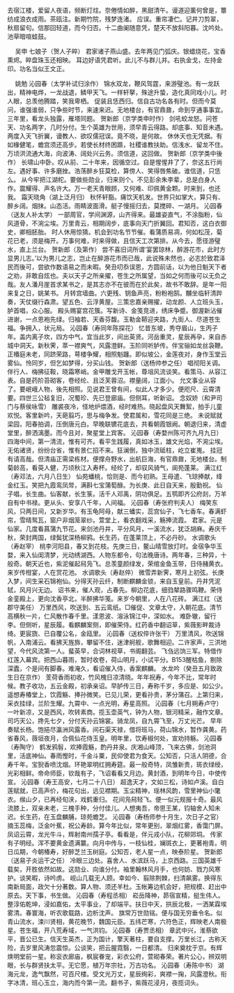 <!-- { "loadSidebar": true } -->
去宿江楼，爱留人夜语，频断灯炷。奈倦情如醉，黑甜清午。谩道迎薰何曾是，簟纺成浪衣成雨。茶瓯注。新期竹院，残梦连渚。 
应误。重帘凄伫。记井刀剪翠，秋扇留句。信那回轻道，而今归否。十二曲阑随意凭，楚天不放斜阳暮。沈吟处。池草暗喧蛙鼓。 

　
吴申
七娘子（贺人子晬）
君家诸子燕山盛。去年两见门弧庆。银蜡烧花，宝香熏烬。晬盘珠玉还相映。 
耳边好语凭君听。此儿不与群儿并。右执金戈，左持金印。功名当似王文正。 

　
姚勉
沁园春（太学补试归涂作）
锦水双龙，鞭风驾霆，来游璧池。有一龙跃出，精神电烨，一龙战退，鳞甲天飞。一样轩拏，殊途升蛰，造化真同戏小儿。时人眼，总羡他腾踏，笑我卑栖。 
促装且恁西归。信自古功名各有时。但而今莫问，谁强谁弱，只争些时节，来速来迟。无地楼台，有官鼎鼐，命到亨通事事宜。三年里，看龙头独露，雁塔同题。 
贺新郎（京学类申时作）
剑吼蛟龙怒。问苍天、功名两字，几时分付。生个英雄为世用，须早青云得路。却底事、知音未遇。两度入天飞折翼，谩教人、欲叹儒冠误。竟不晓，是何故。 
休休天也无凭据。有如椽健笔，蟾宫须还高步。若使长材终困踬，社稷谁教扶助。信浅水、留龙不住。万顷洪流通大海，向波涛、阔处兴云务。须信道，这回做。 
贺新郎（京学类中後作）
长啸山中卧。叹从前、二十年来，因循空过。自是惺惺井了了，奈这五行尚左。遇好事、许多磨挫。浩荡醉乡狂莫检，算傍人、笑得唇焦破。谁信道，只恁么。 
从今牢把江湖柁。要做些勋业，归来则个。不见彭余朱李辈，总是白身人作。震耀得、声名许大。万一老天青眼顾，又何难、印佩黄金颗。时来到，也还我。 
霜天晓角（湖上泛月归）
秋怀轩豁。痛饮天机发。世界只如掌大，算只有、醉乡阔。烟抹。山态活。雨睛波面滑。艇子慢摇归去，莫搅碎、一湖月。 
沁园春（送友人补太学）
一部周官，学间渊源，山齐得来。最雄姿直气，不涂脂粉，仙风道骨，不涴尘埃。万里青云，相期阔步，底事向天门折翼回。君知否，这白衣御史，卿相胚胎。 
时人休用惊猜。机会到功名节节催。看蒲质易凋，何如松茂，菊花已老，须是梅开。万事何难，时来得做，且信天工次第排。从今去，愿径游璧水，直上兰台。 
贺新郎（及第作）
尝不喜旧词所谓‘宴罢琼林，醉游花市，此时方显男儿志。’以为男儿之志，岂止在醉游花市而已哉，此说殊未然也，必志於致君泽民而後可，尝欲作数语易之而未暇。癸丑叨忝误恩，方圆前话，以为他日魁天下者之劝，非敢自炫也。夫以天子之所亲擢，苍生之所属望，当如之何而後可以无负之哉。友人潘月崖首求某书之，是其志亦不在彼而在於此矣，故书不敢辞。是年一阳来复之日，姚某书。 
月转宫墙曲。六更残、钥鱼声亮，粉粉袍鹄。黼坐临轩清跸奏，天仗缀行森肃。望五色、云浮黄屋。三策忠嘉亲赐擢，动龙颜、人立班头玉，胪首唱，众心服。 
殿头赐宴宫花簇。写新诗、金笺竞进，绣床争蹙。御渥新沾催进谢，一点恩袍先绿。归袖若、天香芬馥。玉勒金鞯迎夹路，九街人、尽道苍生福。争拥入，状元局。 
沁园春（寿同年陈探花）
忆昔东坡，秀夺眉山，生丙子年。盖内离子坎，四方中气，宜当此岁，间出英贤。河岳重灵，星辰再孕，来自赤城中洞天。新秋霁，萃一襟爽气，风露澄鲜。玉阶同听胪传。伴宝骊如龙丝袅鞭。正椿庭未老，同跻荣路，萼楼争耀，相照魁躔。即似坡公，金莲夜对，身作玉堂云雾仙。怜同岁，但乞如梦得，分买山钱。 
贺新郎（送杨帅参之任）
唱彻阳关调。伴行人、梅拂征鞍，晓霜寒峭。金甲雕戈开玉帐，尊俎风流谈笑。看策马、从容江表。自是药阶苔砌客，卷经纶、且泛芙蓉沼。襟量阔，江面小。 
允文事业从容了。要岷峨人物，後先相照。见说君王曾有间，似此人才多少。便咫尺、云霄清要。四世三公毡复旧，况蜀珍、先已登廊庙。但侧耳，听新诏。 
念奴娇（和尹司门与蔡侯咏雪）
雕裘夜冷，怪地炉煨酒，经时难热。晓起盘风天舞絮，拍手儿童欢悦。客里新吟，天葩翦巧，思与梅争发。使君属和，雪花同是三绝。 
未说赋就梁园，阳春拍调，压倒唐元白。早晚联镳花底去，共看朝霞银阙。朝退归来，清虚堂里，醉洒漓墨。而今且对，聚星堂上宾客。 
沁园春（寿婺州陈可齐九月九日）
四海中间，第一清流，惟有可齐。看平生践履，真如冰玉，雄文光焰，不涴尘埃。无佑诸贤，纷纷台省，惟有景仁招不来。狂澜倒，独中流砥柱，屹立崔嵬。 
挂冠有请高哉。但清庙正需梁栋材。便撑舟野水，出航巨海，有官鼎鼐，无地楼台。制菊龄高，看萸人健，万顷秋江入寿杯。经纶了，却驭风骑气，阆苑蓬莱。 
满江红（寿邓法，六月八日生）
仙苑蟠桃，恰则是、而今初熟。王母遣、飞琼捧献，绛金红玉。笑把九霞鸾凤斝，满斟七宝蒲萄醁。为长庚、此日自天来，殷勤祝。 
仙子唱，长生曲。仙客献，长生箓。活千人邓禹，阴功俱足。五鹗即齐公府剡，万羊自有中书禄。更从头、安享八千年，人间福。 
沁园春（寿张府判夫人）
梅笑东风，只两日间，又新岁华。有玉龟阿母，献三蟠实，蕊宫仙子，飞七香车。春满虾帘，雪晴鸳瓦，窗户非烟笼翠纱。萱堂上，看衣翻戏采，觞捧流霞。 
君家。元是仙家。几度看菖蒲九节花。来剑池丹井，平分风月，一溪流水，犹泛胡麻。寿庆千秋，荣封两国，绿鬓犹深杨柳鸦。长生药，在蓬莱顶上，不必丹砂。 
水调歌头（寿赵宰）
桃李河阳县，春又到花枝。先庚三日，鳌山晴雪放灯时。金宿争华玉婺，来入仙闺清梦，光动绣湖西。人物东都令，句法晚唐诗。两年春，三种异，十般奇。朝天近也，紫泥催起舄凫飞。总羡童颜绿发，荣绾金鱼玉带，日侍赭黄衣。来岁传柑宴，人在赏花池。 
水调歌头（寿赵倅）
微雪弄新霁，寒月上初弦。长庚入梦，间生采石锦袍仙。分得天孙云纤，制断麒麟金锁，来自玉皇前。丹井凭泥轼，风月兴无边。 
诏书来，催人观，占春先。柳边花底，细驺辇路骤鸣鞭。荣侍金銮殿上，更向沈香亭北，半醉拂华笺。来岁今朝里，人在八花砖。 
满江红（送郡守美任）
万里西风，吹送到、五云鸾纸。□催促、文章太守，入朝花底。清节高横秋一片，仁风散作春千里。漾恩波、溶泳锦江中，深如水。 
难卧辙，留行李。但侧听，星辰履。看麒麟案侧，即催荣侍。红药香中翻诏草，紫薇影畔裁诗绮。更宸旒、已自覆公名，金瓯里。 
沁园春（送权倅许张干）
万里清风，吹送锦帆，入南浦云。看拂天旌旆，攀留不住，迷津舸舰，歌舞相迎。二许家声，三洪地望，今代风流第一人。蜚英早，合词林视草，书阁翻芸。 
飞刍远饷三军。特借作红莲入幕宾。把西山暮雨，暂时收卷，荷山明月，小试平分。B153醒枯鱼，剔除深蠹，个是间有脚春。难淹久，看诏催入侍，香案麒麟。 
水龙吟（癸丑五月致政生日在京作）
芰荷香雨初收，竹风槐日凉清晓。年年祝寿，今年不比，常年时候。教子收功，五云金殿，初承亲诏。早胪传三日，寿称千岁，多应是、如公少。 
遥想寿椿堂上，饮霞觞、捧孙微笑。已见儿荣，更看孙贵，茅分蒲召。上第归来，采衣挂绿，兰阶生耀。九霄中、一点光明，寿星高照。 
沁园春（七月朔寿卢守）
一叶新凉，又是西风，吹转素商。揽玉壶英气，钟为人物，银河精采，融作文章。司巧天公，搀先七夕，分付天孙云锦裳。骑龙凤，自九霄飞至，万丈光芒。 
早年奏赋长杨。饱挹尽瀛洲风露香。间石渠天禄，借将班马，荷山锦水，暂作龚黄。药省春风，薇垣夜月，合佩仙花侍玉皇。明年里，饮寿椒何处，宣劝持觞。 
沁园春（寿陶守）
鹤发鸦髫，欢捧霞觞，酌丹井泉。庆湘山峰顶，飞来古佛，剑池洞里，活底神仙。春雨慳时，千金斗粟，民仰使君为食天。公知否，只活人阴德，合寿千年。宝猊香喷沈烟。环艳翠明红拥寿筵。最一般奇特，凤雏新贵，斑衣绿绶，光彩相鲜。帝命师臣，钦哉有子，飞诏看看又月边。黄封酒，到明年今日，中使传宣。 
沁园春（寿王高安，七月二十八日）
超逸天才，文如三松，诗如卢溪。自白莲赋就，已高声价，梅花句出，远见襟期。玉尘精神，瑶林风韵，雪里神仙小氅衣。缑山夕，已再经旬浃，戏鹤重归。 
花间凫舄轻飞。便一似元规报十奇。最风流膝上，双亲未老，三槐手种，分付佳儿。人想夷吾，帝思王某，钧轴舍人知未迟。长生药，在玉盘麟脯，琼苑蟾芝。 
沁园春（寿杨师参十月生，次日子之官）
摘玉蕊梅，泛金叶蕉，祝公寿龄。算今年比似，常年更别，翠烟红雾，香霭门屏。凤诏云霄，龙光牛斗，辉射南州孺子亭。看看是，伴元戎小队，花柳郊垌。 
传家有子明经。浑不要黄金遗满籝。向月中传与，一枝仙桂，斓斑衣上，更著袍青。明日瓜期，今朝椿寿，好醉芝兰玉树庭。公知否，老人星一点，映泰阶星。 
贺新郎（送易子炎运干之任）
冷眼三边处。喜舍人、水滨跃马，上京西路。三国英雄千载矣，开胜依然如故。这勋业、向谁分付。袖里翰林风月手，也何妨、戮力风寒护。谈笑暇，诗吟虏。 
岘山几载无人顾。幸如今、翦除荆棘，扫清飙雾。换得东南新局面，政欠十分著数。算人物、须还羊杜。玉帐筹边机会好，把规模、赶出中原去。天下事，书生做。 
沁园春（寿程丞相）
崧岳降神，昴宿宣精，挺生伟人。整淳佑乾坤，浸如嘉佑，太平事业，了却端平。扶日中天，拱辰北极，一洒某霖埃雾清。春寰海，听农歌载路，边析沈声。 
旗常万世勋铭。便与国无穷垂令名。似青山流水，涑川贤相，黄花晚节，魏国元臣。五纬芒寒，六符色正，辉映老人南极星。苍生福，开八荒寿域，一气洪钧。 
沁园春（寿贾丞相）
章武中兴，淮蔡欲平，晋公已生。信天生英杰，正为国计，擎天著柱，要自支撑。万里长江，古称天险，去岁里风涛忽震惊。公谈笑，把云腥霓翳，一日都清。 
归来奠枕于京。有辉焕明堂前一星。称衮衣廊庙，枫宸眷宠，彩衣公府，萱砌春荣。著片公心，辨双明眼，长与群贤扶太平。无它愿，植万年宗社，万古功名。 
沁园春（寿陈中书）
湖海元龙，逸气飘然，可百尺楼。受文光万丈，星辰绚彩，爽襟一掬，风露澄秋。衔字冰清，班心玉立，海内而今第一流。翻书子，紫薇花浸月，夜揽词头。 
